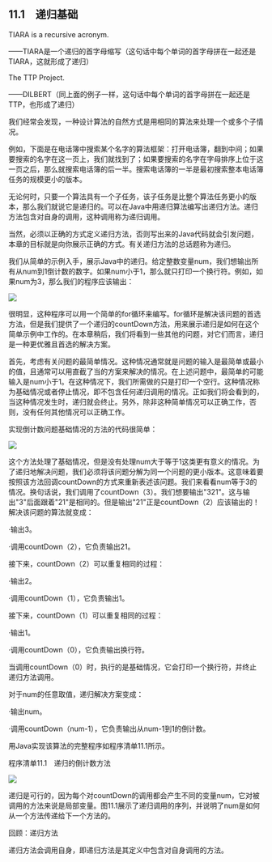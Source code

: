    

## 11.1　递归基础

TIARA is a recursive acronym.

——TIARA是一个递归的首字母缩写（这句话中每个单词的首字母拼在一起还是TIARA，这就形成了递归）

The TTP Project.

——DILBERT（同上面的例子一样，这句话中每个单词的首字母拼在一起还是TTP，也形成了递归）

我们经常会发现，一种设计算法的自然方式是用相同的算法来处理一个或多个子情况。

例如，下面是在电话簿中搜索某个名字的算法框架：打开电话簿，翻到中间；如果要搜索的名字在这一页上，我们就找到了；如果要搜索的名字在字母排序上位于这一页之后，那么就搜索电话簿的后一半。搜索电话簿的一半是最初搜索整本电话簿任务的规模更小的版本。

无论何时，只要一个算法具有一个子任务，该子任务是比整个算法任务更小的版本，那么我们就说它是递归的。可以在Java中用递归算法编写出递归方法。递归方法包含对自身的调用，这种调用称为递归调用。

当然，必须以正确的方式定义递归方法，否则写出来的Java代码就会引发问题，本章的目标就是向你展示正确的方式。有关递归方法的总话题称为递归。

我们从简单的示例入手，展示Java中的递归。给定整数变量num，我们想输出所有从num到1倒计数的数字。如果num小于1，那么就只打印一个换行符。例如，如果num为3，那么我们的程序应该输出：

![](../Images/image11210.gif)

很明显，这种程序可以用一个简单的for循环来编写。for循环是解决该问题的首选方法，但是我们提供了一个递归的countDown方法，用来展示递归是如何在这个简单示例中工作的。在本章稍后，我们将看到一些其他的问题，对它们而言，递归是一种更优雅且首选的解决方案。

首先，考虑有关问题的最简单情况。这种情况通常就是问题的输入是最简单或最小的值，且通常可以用直截了当的方案来解决的情况。在上述问题中，最简单的可能输入是num小于1。在这种情况下，我们所需做的只是打印一个空行。这种情况称为基础情况或者停止情况，即不包含任何递归调用的情况。正如我们将会看到的，当这种情况发生时，递归就会终止。另外，除非这种简单情况可以正确工作，否则，没有任何其他情况可以正确工作。

实现倒计数问题基础情况的方法的代码很简单：

![](0-Assets/Epubook/程序员编程语言经典合集（计算机科学丛书5册套装），javapython编程语言含经典教材龙书《编译原理》%20(Bruce%20Eckel%20%20Alfred%20V.%20Aho%20%20Monica%20S.%20Lam%20etc.)%20(Z-Library)/images/image11211.jpeg)

这个方法处理了基础情况，但是没有处理num大于等于1这类更有意义的情况。为了递归地解决问题，我们必须将该问题分解为同一个问题的更小版本。这意味着要按照该方法回调countDown的方式来重新表述该问题。我们来看看num等于3的情况。换句话说，我们调用了countDown（3）。我们想要输出"321"。这与输出"3"后面跟着"21"是相同的。但是输出"21"正是countDown（2）应该输出的！解决该问题的算法就变成：

·输出3。

·调用countDown（2），它负责输出21。

接下来，countDown（2）可以重复相同的过程：

·输出2。

·调用countDown（1），它负责输出1。

接下来，countDown（1）可以重复相同的过程：

·输出1。

·调用countDown（0），它负责输出换行符。

当调用countDown（0）时，执行的是基础情况，它会打印一个换行符，并终止递归方法调用。

对于num的任意取值，递归解决方案变成：

·输出num。

·调用countDown（num-1），它负责输出从num-1到1的倒计数。

用Java实现该算法的完整程序如程序清单11.1所示。

程序清单11.1　递归的倒计数方法

![](0-Assets/Epubook/程序员编程语言经典合集（计算机科学丛书5册套装），javapython编程语言含经典教材龙书《编译原理》%20(Bruce%20Eckel%20%20Alfred%20V.%20Aho%20%20Monica%20S.%20Lam%20etc.)%20(Z-Library)/images/image11212.jpeg)

递归是可行的，因为每个对countDown的调用都会产生不同的变量num，它对被调用的方法来说是局部变量。图11.1展示了递归调用的序列，并说明了num是如何从一个方法传递给下一个方法的。  

回顾：递归方法

递归方法会调用自身，即递归方法是其定义中包含对自身调用的方法。